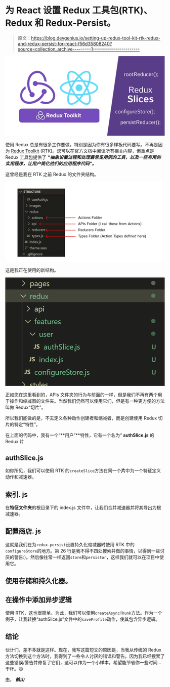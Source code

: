 # 为 React 设置 Redux 工具包(RTK)、Redux 和 Redux-Persist。

> 原文：<https://blog.devgenius.io/setting-up-redux-tool-kit-rtk-redux-and-redux-persist-for-react-f56d35808240?source=collection_archive---------1----------------------->

![](img/effe18b3ffd47e5736412e0e7737d718.png)

使用 Redux 总是有很多工作要做，特别是因为你有很多样板代码要写。不再是因为 [Redux Toolkit](https://redux-toolkit.js.org/) (RTK)。您可以在官方文档中阅读所有相关内容，但重点是 Redux 工具包提供了 ***“抽象设置过程和处理最常见用例的工具，以及一些有用的实用程序，让用户简化他们的应用程序代码”。***

这曾经是我在 RTK 之前 Redux 的文件夹结构。

![](img/8fad8e62712de21de4d17179e06b92ec.png)

这是我正在使用的新结构。

![](img/9b1bcce1d1362b953a743390ae731f90.png)

正如您在这里看到的，APIs 文件夹的行为与前面的一样，但是我们不再有两个用于操作和缩减器的文件夹。当然我们仍然可以使用它们，但是有一种更方便的方法叫做 Redux“切片”。

所以我们能做的是，不去定义各种动作创建者和缩减者，而是创建使用 Redux 切片的特定“特性”。

在上面的代码中，我有一个“**用户”**特性，它有一个名为“ **authSlice.js** 的 Redux 片

## authSlice.js

如你所见，我们可以使用 RTK 的`createSlice`方法在同一个**片**中为一个特征定义动作和减速器。

## 索引. js

在**特征文件夹**的根目录下的 index.js 文件中，让我们合并减速器并将其导出为根减速器。

## 配置商店. js

这就是我们在为`redux-persist`设置持久化缩减器时使用 RTK 中的`configureStore`的地方。第 26 行是我不得不四处搜索并做的事情，以得到一些讨厌的警告:)。然后像往常一样返回`store`和`persistor`，这样我们就可以在项目中使用它。

## 使用存储和持久化器。

## 在操作中添加异步逻辑

使用 RTK，这也很简单。为此，我们可以使用`createAsyncThunk`方法。作为一个例子，让我转换“authSlice.js”文件中的`saveProfile`动作，使其包含异步逻辑。

## 结论

伙计们，差不多就是这样。现在，我写这篇短文的原因是，当我从传统的 Redux 方法切换到这个方法时，我得到了一些令人讨厌的错误和警告。因为我已经搜索了这些错误/警告并修复了它们，这可以作为一个小样本，希望能节省你一些时间…干杯。😄

由， ***鹤山***